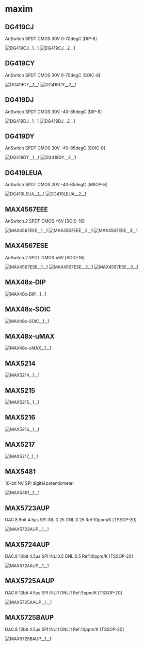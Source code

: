 # maxim

## DG419CJ
AnSwitch SPDT CMOS 30V 0-70degC [DIP-8]

![DG419CJ__1__1](/preview/images/Vishay__DG449DS__1__1.png?raw=true) 
![DG419CJ__2__1](/preview/images/maxim__DG419CJ__2__1.png?raw=true) 

## DG419CY
AnSwitch SPDT CMOS 30V 0-70degC [SOIC-8]

![DG419CY__1__1](/preview/images/Vishay__DG449DS__1__1.png?raw=true) 
![DG419CY__2__1](/preview/images/maxim__DG419CJ__2__1.png?raw=true) 

## DG419DJ
AnSwitch SPDT CMOS 30V -40-85degC [DIP-8]

![DG419DJ__1__1](/preview/images/Vishay__DG449DS__1__1.png?raw=true) 
![DG419DJ__2__1](/preview/images/maxim__DG419CJ__2__1.png?raw=true) 

## DG419DY
AnSwitch SPDT CMOS 30V -40-85degC [SOIC-8]

![DG419DY__1__1](/preview/images/Vishay__DG449DS__1__1.png?raw=true) 
![DG419DY__2__1](/preview/images/maxim__DG419CJ__2__1.png?raw=true) 

## DG419LEUA
AnSwitch SPDT CMOS 20V -40-85degC [MSOP-8]

![DG419LEUA__1__1](/preview/images/Vishay__DG449DS__1__1.png?raw=true) 
![DG419LEUA__2__1](/preview/images/maxim__DG419CJ__2__1.png?raw=true) 

## MAX4567EEE
AnSwitch.2 SPDT CMOS ±6V [SOIC-16]

![MAX4567EEE__1__1](/preview/images/maxim__MAX4567EEE__1__1.png?raw=true) 
![MAX4567EEE__2__1](/preview/images/maxim__MAX4567EEE__2__1.png?raw=true) 
![MAX4567EEE__3__1](/preview/images/maxim__MAX4567EEE__3__1.png?raw=true) 

## MAX4567ESE
AnSwitch.2 SPDT CMOS ±6V [SOIC-16]

![MAX4567ESE__1__1](/preview/images/maxim__MAX4567EEE__1__1.png?raw=true) 
![MAX4567ESE__2__1](/preview/images/maxim__MAX4567EEE__2__1.png?raw=true) 
![MAX4567ESE__3__1](/preview/images/maxim__MAX4567ESE__3__1.png?raw=true) 

## MAX48x-DIP
![MAX48x-DIP__1__1](/preview/images/TexasInstruments__SN75176BDR__1__1.png?raw=true) 

## MAX48x-SOIC
![MAX48x-SOIC__1__1](/preview/images/TexasInstruments__SN75176BDR__1__1.png?raw=true) 

## MAX48x-uMAX
![MAX48x-uMAX__1__1](/preview/images/maxim__MAX48x-uMAX__1__1.png?raw=true) 

## MAX5214
![MAX5214__1__1](/preview/images/maxim__MAX5214__1__1.png?raw=true) 

## MAX5215
![MAX5215__1__1](/preview/images/maxim__MAX5215__1__1.png?raw=true) 

## MAX5216
![MAX5216__1__1](/preview/images/maxim__MAX5214__1__1.png?raw=true) 

## MAX5217
![MAX5217__1__1](/preview/images/maxim__MAX5215__1__1.png?raw=true) 

## MAX5481
10-bit NV SPI digital potentiometer

![MAX5481__1__1](/preview/images/maxim__MAX5481__1__1.png?raw=true) 

## MAX5723AUP
DAC.8 8bit 4.5µs SPI INL:0.25 DNL:0.25 Ref:10ppm/K [TSSOP-20]

![MAX5723AUP__1__1](/preview/images/maxim__MAX5723AUP__1__1.png?raw=true) 

## MAX5724AUP
DAC.8 10bit 4.5µs SPI INL:0.5 DNL:0.5 Ref:10ppm/K [TSSOP-20]

![MAX5724AUP__1__1](/preview/images/maxim__MAX5723AUP__1__1.png?raw=true) 

## MAX5725AAUP
DAC.8 12bit 4.5µs SPI INL:1 DNL:1 Ref:3ppm/K [TSSOP-20]

![MAX5725AAUP__1__1](/preview/images/maxim__MAX5723AUP__1__1.png?raw=true) 

## MAX5725BAUP
DAC.8 12bit 4.5µs SPI INL:1 DNL:1 Ref:10ppm/K [TSSOP-20]

![MAX5725BAUP__1__1](/preview/images/maxim__MAX5723AUP__1__1.png?raw=true) 

